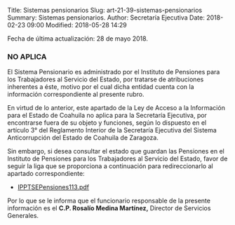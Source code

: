 Title: Sistemas pensionarios
Slug: art-21-39-sistemas-pensionarios
Summary: Sistemas pensionarios.
Author: Secretaría Ejecutiva
Date: 2018-02-23 09:00
Modified: 2018-05-28 14:29


Fecha de última actualización: 28 de mayo 2018.

### NO APLICA

El Sistema Pensionario es administrado por el Instituto de Pensiones
para los Trabajadores al Servicio del Estado, por tratarse de
atribuciones inherentes a éste, motivo por el cual dicha entidad cuenta
con la información correspondiente al presente rubro.

En virtud de lo anterior, este apartado de la Ley de Acceso a la
Información para el Estado de Coahuila no aplica para la Secretaría
Ejecutiva, por encontrarse fuera de su objeto y funciones, según lo
dispuesto en el artículo 3° del Reglamento Interior de la Secretaría
Ejecutiva del Sistema Anticorrupción del Estado de Coahuila de
Zaragoza.

Sin embargo, si desea consultar el estado que guardan las Pensiones en
el Instituto de Pensiones para los Trabajadores al Servicio del Estado,
favor de seguir la liga que se proporciona a continuación para
redireccionarlo al apartado correspondiente:

* [IPPTSEPensiones113.pdf](http://www.coahuilatransparente.gob.mx/BD/EstadoqueGuardanlasPensiones/IPPTSEPensiones113.pdf)

Por lo que se le informa que el funcionario responsable de la presente
información es el **C.P. Rosalío Medina Martínez,** Director de
Servicios Generales.
